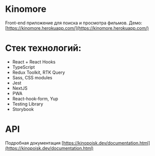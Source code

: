 # Kinomore

Front-end приложение для поиска и просмотра фильмов. Демо: [https://kinomore.herokuapp.com/](https://kinomore.herokuapp.com/)

# Стек технологий:

-   React + React Hooks
-   TypeScript
-   Redux Toolkit, RTK Query
-   Sass, CSS modules
-   Jest
-   NextJS
-   PWA
-   React-hook-form, Yup
-   Testing Library
-   Storybook

# API

Подробная документация [https://kinopoisk.dev/documentation.html](https://kinopoisk.dev/documentation.html)
